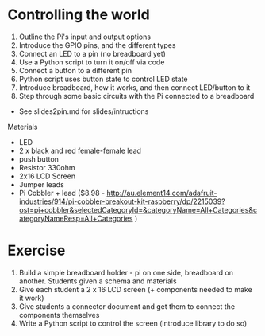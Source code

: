 
Controlling the world
=====================
1. Outline the Pi's input and output options
2. Introduce the GPIO pins, and the different types
3. Connect an LED to a pin (no breadboard yet)
4. Use a Python script to turn it on/off via code
5. Connect a button to a different pin
6. Python script uses button state to control LED state
7. Introduce breadboard, how it works, and then connect LED/button to it
8. Step through some basic circuits with the Pi connected to a breadboard

- See slides2pin.md for slides/intructions

Materials
- LED
- 2 x black and red female-female lead
- push button
- Resistor 330ohm
- 2x16 LCD Screen
- Jumper leads
- Pi Cobbler + lead ($8.98 - http://au.element14.com/adafruit-industries/914/pi-cobbler-breakout-kit-raspberry/dp/2215039?ost=pi+cobbler&selectedCategoryId=&categoryName=All+Categories&categoryNameResp=All+Categories )



Exercise
========
1. Build a simple breadboard holder - pi on one side, breadboard on another. Students given a schema and materials
2. Give each student a 2 x 16 LCD screen (+ components needed to make it work)
3. Give students a connector document and get them to connect the components themselves
4. Write a Python script to control the screen (introduce library to do so)



